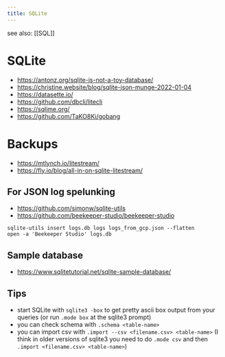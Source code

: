 ```yaml
---
title: SQLite
---
```


see also: [[SQL]]

# SQLite

- https://antonz.org/sqlite-is-not-a-toy-database/
- https://christine.website/blog/sqlite-json-munge-2022-01-04
- https://datasette.io/
- https://github.com/dbcli/litecli
- https://sqlime.org/
- https://github.com/TaKO8Ki/gobang

# Backups

- https://mtlynch.io/litestream/
- https://fly.io/blog/all-in-on-sqlite-litestream/

## For JSON log spelunking

- https://github.com/simonw/sqlite-utils
- https://github.com/beekeeper-studio/beekeeper-studio

```
sqlite-utils insert logs.db logs logs_from_gcp.json --flatten
open -a 'Beekeeper Studio' logs.db
```

## Sample database

- https://www.sqlitetutorial.net/sqlite-sample-database/

## Tips

- start SQLite with `sqlite3 -box` to get pretty ascii box output from your
  queries (or run `.mode box` at the sqlite3 prompt)
- you can check schema with `.schema <table-name>`
- you can import csv with `.import --csv <filename.csv> <table-name>` (I think in older
  versions of sqlite3 you need to do `.mode csv` and then `.import
  <filename.csv> <table-name>`)
